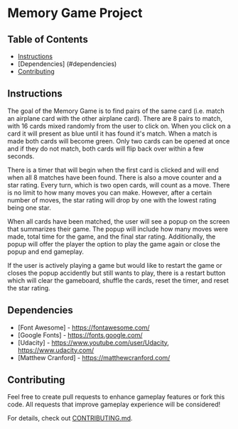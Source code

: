 # Memory Game Project

## Table of Contents

* [Instructions](#instructions)
* [Dependencies] (#dependencies)
* [Contributing](#contributing)

## Instructions

The goal of the Memory Game is to find pairs of the same card (i.e. match an airplane card with the other airplane card). There are 8 pairs to match, with 16 cards mixed randomly from the user to click on. When you click on a card it will present as blue until it has found it's match. When a match is made both cards will become green. Only two cards can be opened at once and if they do not match, both cards will flip back over within a few seconds. 

There is a timer that will begin when the first card is clicked and will end when all 8 matches have been found. There is also a move counter and a star rating. Every turn, which is two open cards, will count as a move. There is no limit to how many moves you can make. However, after a certain number of moves, the star rating will drop by one with the lowest rating being one star. 

When all cards have been matched, the user will see a popup on the screen that summarizes their game. The popup will include how many moves were made, total time for the game, and the final star rating. Additionally, the popup will offer the player the option to play the game again or close the popup and end gameplay. 

If the user is actively playing a game but would like to restart the game or closes the popup accidently but still wants to play, there is a restart button which will clear the gameboard, shuffle the cards, reset the timer, and reset the star rating. 

## Dependencies

* [Font Awesome] - https://fontawesome.com/
* [Google Fonts] - https://fonts.google.com/
* [Udacity] - https://www.youtube.com/user/Udacity, https://www.udacity.com/
* [Matthew Cranford] - https://matthewcranford.com/

## Contributing

Feel free to create pull requests to enhance gameplay features or fork this code. All requests that improve gameplay experience will be considered! 

For details, check out [CONTRIBUTING.md](CONTRIBUTING.md).
